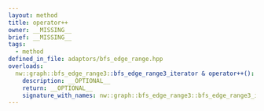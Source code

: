 ```yaml
---
layout: method
title: operator++
owner: __MISSING__
brief: __MISSING__
tags:
  - method
defined_in_file: adaptors/bfs_edge_range.hpp
overloads:
  nw::graph::bfs_edge_range3::bfs_edge_range3_iterator & operator++():
    description: __OPTIONAL__
    return: __OPTIONAL__
    signature_with_names: nw::graph::bfs_edge_range3::bfs_edge_range3_iterator & operator++()
---
```

